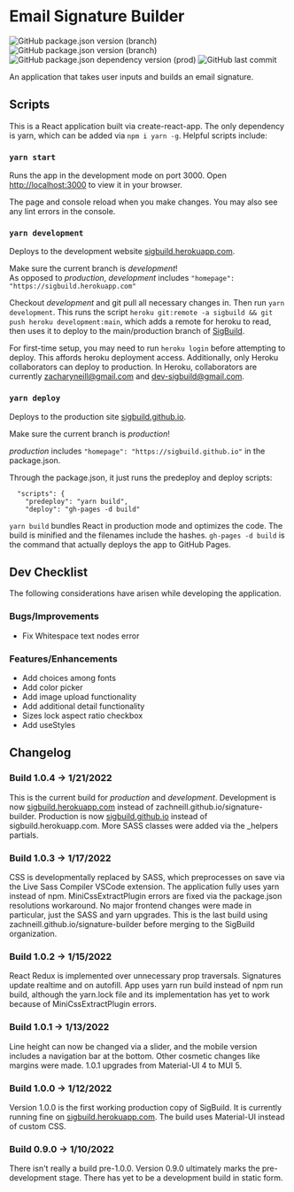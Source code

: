# Email Signature Builder
![GitHub package.json version (branch)](https://img.shields.io/github/package-json/v/zachneill/signature-builder/production?color=g&label=production%20version&style=flat)
![GitHub package.json version (branch)](https://img.shields.io/github/package-json/v/zachneill/signature-builder/development?color=orange&label=development%20version&style=flat)
![GitHub package.json dependency version (prod)](https://img.shields.io/github/package-json/dependency-version/zachneill/signature-builder/react?color=blue)
![GitHub last commit](https://img.shields.io/github/last-commit/zachneill/signature-builder?color=purple&style=flat) 

An application that takes user inputs and builds an email signature. 

## Scripts

This is a React application built via create-react-app. The only dependency is yarn, which can be added via `npm i yarn -g`. Helpful scripts include: 

### `yarn start`

Runs the app in the development mode on port 3000. 
Open [http://localhost:3000](http://localhost:3000) to view it in your browser.

The page and console reload when you make changes. You may also see any lint errors in the console.

### `yarn development` 

Deploys to the development website [sigbuild.herokuapp.com](https://sigbuild.herokuapp.com). 

Make sure the current branch is *development*!  
As opposed to *production*, *development* includes `"homepage": "https://sigbuild.herokuapp.com"`

Checkout *development* and git pull all necessary changes in. Then run `yarn development`. This runs the script 
`heroku git:remote -a sigbuild && git push heroku development:main`, which adds a remote for heroku to read, then uses it to 
deploy to the main/production branch of [SigBuild](https://sigbuild.herokuapp.com).

For first-time setup, you may need to run `heroku login` before attempting to deploy. This affords heroku deployment access. 
Additionally, only Heroku collaborators can deploy to production. In Heroku, collaborators are currently zacharyneill@gmail.com and dev-sigbuild@gmail.com. 

### `yarn deploy` 

Deploys to the production site [sigbuild.github.io](https://sigbuild.github.io). 

Make sure the current branch is *production*! 

*production* includes `"homepage": "https://sigbuild.github.io"` in the package.json.

Through the package.json, it just runs the predeploy and deploy scripts: 
```
  "scripts": {
    "predeploy": "yarn build",
    "deploy": "gh-pages -d build"
```
`yarn build` bundles React in production mode and optimizes the code. 
The build is minified and the filenames include the hashes. `gh-pages -d build` is the command that 
actually deploys the app to GitHub Pages.

## Dev Checklist

The following considerations have arisen while developing the application. 

### Bugs/Improvements

- Fix Whitespace text nodes error 

### Features/Enhancements

- Add choices among fonts
- Add color picker 
- Add image upload functionality
- Add additional detail functionality
- Sizes lock aspect ratio checkbox
- Add useStyles

## Changelog 

### Build 1.0.4 -> 1/21/2022

This is the current build for *production* and *development*. Development is now [sigbuild.herokuapp.com](https://sigbuild.herokuapp.com) instead of zachneill.github.io/signature-builder. Production is now [sigbuild.github.io](https://sigbuild.github.io) instead of sigbuild.herokuapp.com. More SASS classes were added via the _helpers partials. 

### Build 1.0.3 -> 1/17/2022

CSS is developmentally replaced by SASS, which preprocesses on save via the Live Sass Compiler VSCode extension. The application fully uses yarn instead of npm. MiniCssExtractPlugin errors are fixed via the package.json resolutions workaround. No major frontend changes were made in particular, just the SASS and yarn upgrades. This is the last build using zachneill.github.io/signature-builder before merging to the SigBuild organization. 

### Build 1.0.2 -> 1/15/2022

React Redux is implemented over unnecessary prop traversals. Signatures update realtime and on autofill. App uses yarn run build instead of npm run build, although the yarn.lock file and its implementation has yet to work because of MiniCssExtractPlugin errors. 

### Build 1.0.1 -> 1/13/2022

Line height can now be changed via a slider, and the mobile version includes a navigation bar at the bottom. Other cosmetic changes like margins were made. 1.0.1 upgrades from Material-UI 4 to MUI 5. 

### Build 1.0.0 -> 1/12/2022

Version 1.0.0 is the first working production copy of SigBuild. It is currently running fine on [sigbuild.herokuapp.com](https://sigbuild.herokuapp.com). 
The build uses Material-UI instead of custom CSS. 

### Build 0.9.0 -> 1/10/2022

There isn't really a build pre-1.0.0. Version 0.9.0 ultimately marks the pre-development stage. There has yet to be a development build in static form. 
